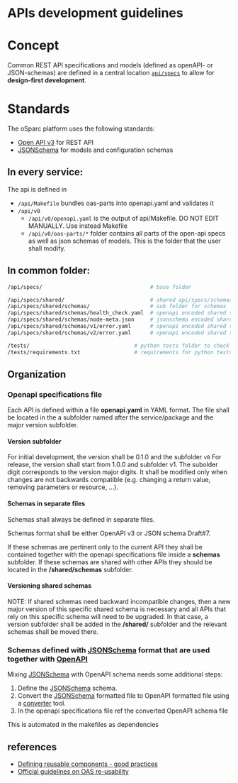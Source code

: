 # APIs development guidelines

# Concept

Common REST API specifications and models (defined as openAPI- or JSON-schemas) are defined in a central location [``api/specs``](api/specs) to allow for **design-first development**.

# Standards

The oSparc platform uses the following standards:
- [Open API v3](https://github.com/OAI/OpenAPI-Specification/blob/master/versions/3.0.2.md) for REST API
- [JSONSchema] for models and configuration schemas

## In every service:

  The api is defined in

  - ``/api/Makefile`` bundles oas-parts into openapi.yaml and validates it
  - ``/api/v0``
    - ``/api/v0/openapi.yaml`` is the output of api/Makefile. DO NOT EDIT MANUALLY. Use instead Makefile
    - ``/api/v0/oas-parts/*`` folder contains all parts of the open-api specs as well as json schemas of models. This is the folder that the user shall modify.


## In common folder:

```bash
/api/specs/                                  # base folder

/api/specs/shared/                           # shared api/specs/schemas base folder
/api/specs/shared/schemas/                   # sub folder for schemas
/api/specs/shared/schemas/health_check.yaml  # openapi encoded shared schema
/api/specs/shared/schemas/node-meta.json     # jsonschema encoded shared schema
/api/specs/shared/schemas/v1/error.yaml      # openapi encoded shared schema for version 1
/api/specs/shared/schemas/v2/error.yaml      # openapi encoded shared schema for version 2

/tests/                                 # python tests folder to check schemas validity
/tests/requirements.txt                 # requirements for python tests
```

## Organization

### Openapi specifications file

Each API is defined within a file __openapi.yaml__ in YAML format. The file shall be located in the a subfolder named after the service/package and the major version subfolder.

#### Version subfolder

For initial development, the version shall be 0.1.0 and the subfolder ``v0``
For release, the version shall start from 1.0.0 and subfolder v1.
The subolder digit corresponds to the version major digits. It shall be modified only when changes are not backwards compatible (e.g. changing a return value, removing parameters or resource, ...).

#### Schemas in separate files

Schemas shall always be defined in separate files.

Schemas format shall be either OpenAPI v3 or JSON schema Draft#7.

If these schemas are pertinent only to the current API they shall be contained together with the openapi specifications file inside a __schemas__ subfolder.
If these schemas are shared with other APIs they should be located in the __/shared/schemas__ subfolder.

#### Versioning shared schemas

NOTE: If shared schemas need backward incompatible changes, then a new major version of this specific shared schema is necessary and all APIs that rely on this specific schema will need to be upgraded.
In that case, a version subfolder shall be added in the __/shared/__ subfolder and the relevant schemas shall be moved there.

### Schemas defined with [JSONSchema] format that are used together with [OpenAPI]

Mixing [JSONSchema] with OpenAPI schema needs some additional steps:

1. Define the [JSONSchema] schema.
2. Convert the [JSONSchema] formatted file to OpenAPI formatted file using a [converter](scripts/json-schema-to-openapi-schema) tool.
3. In the openapi specifications file ref the converted OpenAPI schema file

This is automated in the makefiles as dependencies


## references

- [Defining reusable components - good practices](https://dev.to/mikeralphson/defining-reusable-components-with-the-openapi-specification-4077)
- [Official guidelines on OAS re-usability](https://github.com/OAI/OpenAPI-Specification/blob/master/guidelines/v2.0/REUSE.md)



<!--Add links below this line-->
[JSONSchema]:https://json-schema.org/
[OpenAPI]:https://github.com/OAI/OpenAPI-Specification/blob/master/versions/3.0.2.md
